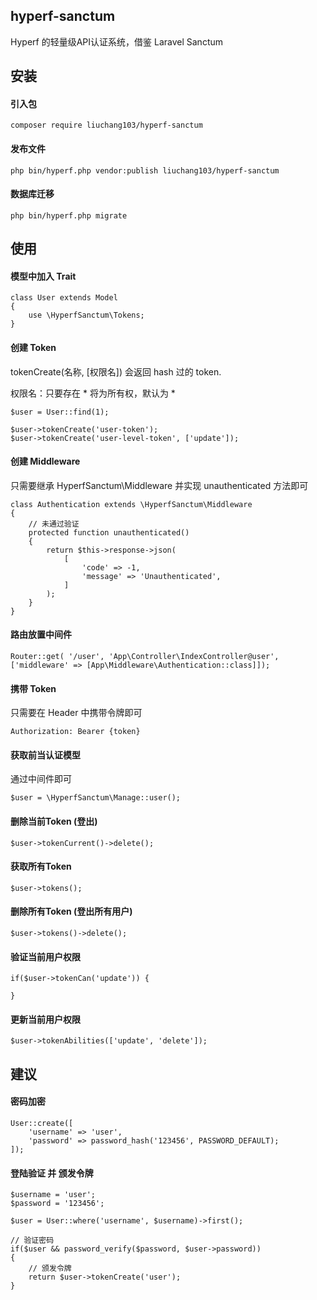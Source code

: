 ## hyperf-sanctum
Hyperf 的轻量级API认证系统，借鉴 Laravel Sanctum

## 安装

#### 引入包
```
composer require liuchang103/hyperf-sanctum
```

#### 发布文件
```
php bin/hyperf.php vendor:publish liuchang103/hyperf-sanctum
```

#### 数据库迁移
```
php bin/hyperf.php migrate
```

## 使用

#### 模型中加入 Trait
```
class User extends Model
{
    use \HyperfSanctum\Tokens;
}
```

#### 创建 Token
tokenCreate(名称, [权限名]) 会返回 hash 过的 token.

权限名：只要存在 * 将为所有权，默认为 *
```
$user = User::find(1);
        
$user->tokenCreate('user-token');
$user->tokenCreate('user-level-token', ['update']);
```

#### 创建 Middleware
只需要继承 HyperfSanctum\Middleware 并实现 unauthenticated 方法即可
```
class Authentication extends \HyperfSanctum\Middleware
{
    // 未通过验证
    protected function unauthenticated()
    {
        return $this->response->json(
            [
                'code' => -1,
                'message' => 'Unauthenticated',
            ]
        );
    }
}
```

#### 路由放置中间件
```
Router::get( '/user', 'App\Controller\IndexController@user', ['middleware' => [App\Middleware\Authentication::class]]);
```

#### 携带 Token
只需要在 Header 中携带令牌即可
```
Authorization: Bearer {token} 
```

#### 获取前当认证模型
通过中间件即可
```
$user = \HyperfSanctum\Manage::user();
```

#### 删除当前Token (登出)
```
$user->tokenCurrent()->delete();
```

#### 获取所有Token
```
$user->tokens();
```

#### 删除所有Token (登出所有用户)
```
$user->tokens()->delete();
```

#### 验证当前用户权限
```
if($user->tokenCan('update')) {
    
}
```

#### 更新当前用户权限
```
$user->tokenAbilities(['update', 'delete']);
```

## 建议
#### 密码加密
```
User::create([
    'username' => 'user',
    'password' => password_hash('123456', PASSWORD_DEFAULT);
]);
```

#### 登陆验证 并 颁发令牌
```
$username = 'user';
$password = '123456';

$user = User::where('username', $username)->first();

// 验证密码
if($user && password_verify($password, $user->password))
{
    // 颁发令牌
    return $user->tokenCreate('user');
}
```